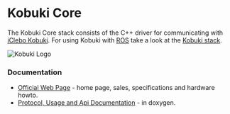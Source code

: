 Kobuki Core
===========

The Kobuki Core stack consists of the C++ driver for communicating with [iClebo Kobuki](http:/kobuki.yujinrobot.com). For using Kobuki with [ROS](http://www.ros.org) take a look at the [Kobuki stack](https://github.com/yujinrobot/kobuki).

![Kobuki Logo](http://yujinkobuki.homepang.com/wp-content/multiverso-files/2_55afb8a87b9ea/kobuki_logo.png)

### Documentation ###

* [Official Web Page](http://kobuki.yujinrobot.com) - home page, sales, specifications and hardware howto.
* [Protocol, Usage and Api Documentation](http://yujinrobot.github.com/kobuki/doxygen/index.html) - in doxygen.
